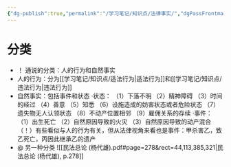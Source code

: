 ```yaml
---
{"dg-publish":true,"permalink":"/学习笔记/知识点/法律事实/","dgPassFrontmatter":true,"noteIcon":""}
---
```


# 分类
- ！ 通说的分类：人的行为和自然事实
- 人的行为：分为[[学习笔记/知识点/适法行为\|适法行为]]和[[学习笔记/知识点/违法行为\|违法行为]]
- 自然事实：包括事件和状态
·状态：
（1）下落不明
（2）精神障碍
（3）时间的经过
（4）善意
（5）知悉
（6）设施造成的妨害状态或者危险状态
（7）遗失物无人认领状态
（8）不动产位置相邻
（9）雇佣关系的存续
·事件：
（1）出生死亡
（2）自然原因导致的火灾
（3）自然原因导致的动产混合
（！）有些看似与人的行为有关，但从法律视角来看也是事件：甲杀害乙，致乙死亡，丙因此继承乙的遗产
- @ 另一种分类
![[民法总论 (杨代雄).pdf#page=278&rect=44,113,385,321|民法总论 (杨代雄), p.278]]
